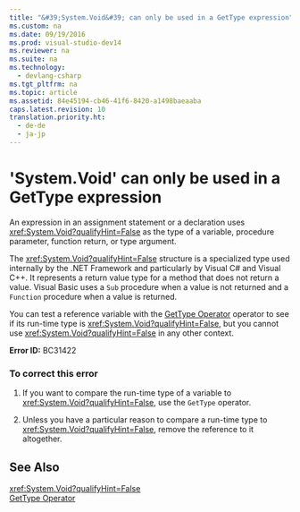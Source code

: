 ```yaml
---
title: "&#39;System.Void&#39; can only be used in a GetType expression"
ms.custom: na
ms.date: 09/19/2016
ms.prod: visual-studio-dev14
ms.reviewer: na
ms.suite: na
ms.technology: 
  - devlang-csharp
ms.tgt_pltfrm: na
ms.topic: article
ms.assetid: 84e45194-cb46-41f6-8420-a1498baeaaba
caps.latest.revision: 10
translation.priority.ht: 
  - de-de
  - ja-jp
---
```

# &#39;System.Void&#39; can only be used in a GetType expression
An expression in an assignment statement or a declaration uses <xref:System.Void?qualifyHint=False> as the type of a variable, procedure parameter, function return, or type argument.  
  
 The <xref:System.Void?qualifyHint=False> structure is a specialized type used internally by the .NET Framework and particularly by Visual C# and Visual C++. It represents a return value type for a method that does not return a value. Visual Basic uses a `Sub` procedure when a value is not returned and a `Function` procedure when a value is returned.  
  
 You can test a reference variable with the [GetType Operator](../vs140/GetType-Operator--Visual-Basic-.md) operator to see if its run-time type is <xref:System.Void?qualifyHint=False>, but you cannot use <xref:System.Void?qualifyHint=False> in any other context.  
  
 **Error ID:** BC31422  
  
### To correct this error  
  
1.  If you want to compare the run-time type of a variable to <xref:System.Void?qualifyHint=False>, use the `GetType` operator.  
  
2.  Unless you have a particular reason to compare a run-time type to <xref:System.Void?qualifyHint=False>, remove the reference to it altogether.  
  
## See Also  
 <xref:System.Void?qualifyHint=False>   
 [GetType Operator](../vs140/GetType-Operator--Visual-Basic-.md)